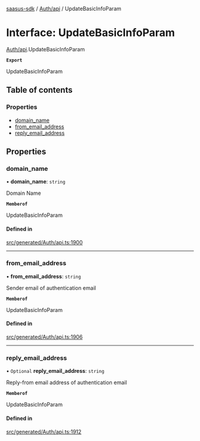 [saasus-sdk](../README.md) / [Auth/api](../modules/Auth_api.md) / UpdateBasicInfoParam

# Interface: UpdateBasicInfoParam

[Auth/api](../modules/Auth_api.md).UpdateBasicInfoParam

**`Export`**

UpdateBasicInfoParam

## Table of contents

### Properties

- [domain\_name](Auth_api.UpdateBasicInfoParam.md#domain_name)
- [from\_email\_address](Auth_api.UpdateBasicInfoParam.md#from_email_address)
- [reply\_email\_address](Auth_api.UpdateBasicInfoParam.md#reply_email_address)

## Properties

### domain\_name

• **domain\_name**: `string`

Domain Name

**`Memberof`**

UpdateBasicInfoParam

#### Defined in

[src/generated/Auth/api.ts:1900](https://github.com/saasus-platform/saasus-sdk-javascript/blob/6b95732/src/generated/Auth/api.ts#L1900)

___

### from\_email\_address

• **from\_email\_address**: `string`

Sender email of authentication email

**`Memberof`**

UpdateBasicInfoParam

#### Defined in

[src/generated/Auth/api.ts:1906](https://github.com/saasus-platform/saasus-sdk-javascript/blob/6b95732/src/generated/Auth/api.ts#L1906)

___

### reply\_email\_address

• `Optional` **reply\_email\_address**: `string`

Reply-from email address of authentication email

**`Memberof`**

UpdateBasicInfoParam

#### Defined in

[src/generated/Auth/api.ts:1912](https://github.com/saasus-platform/saasus-sdk-javascript/blob/6b95732/src/generated/Auth/api.ts#L1912)
